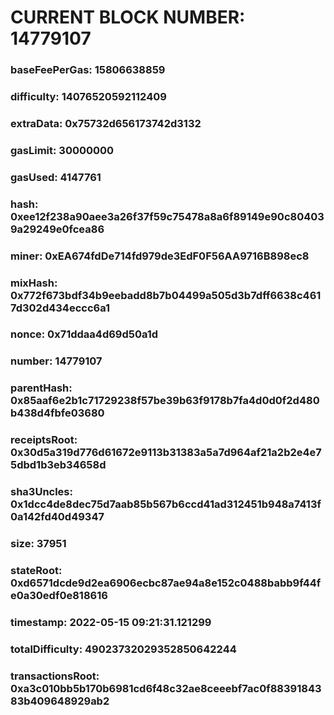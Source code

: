 # CURRENT BLOCK NUMBER: 14779107

### baseFeePerGas: 15806638859
### difficulty: 14076520592112409
### extraData: 0x75732d656173742d3132
### gasLimit: 30000000
### gasUsed: 4147761
### hash: 0xee12f238a90aee3a26f37f59c75478a8a6f89149e90c804039a29249e0fcea86
### miner: 0xEA674fdDe714fd979de3EdF0F56AA9716B898ec8
### mixHash: 0x772f673bdf34b9eebadd8b7b04499a505d3b7dff6638c4617d302d434eccc6a1
### nonce: 0x71ddaa4d69d50a1d
### number: 14779107
### parentHash: 0x85aaf6e2b1c71729238f57be39b63f9178b7fa4d0d0f2d480b438d4fbfe03680
### receiptsRoot: 0x30d5a319d776d61672e9113b31383a5a7d964af21a2b2e4e75dbd1b3eb34658d
### sha3Uncles: 0x1dcc4de8dec75d7aab85b567b6ccd41ad312451b948a7413f0a142fd40d49347
### size: 37951
### stateRoot: 0xd6571dcde9d2ea6906ecbc87ae94a8e152c0488babb9f44fe0a30edf0e818616
### timestamp: 2022-05-15 09:21:31.121299
### totalDifficulty: 49023732029352850642244
### transactionsRoot: 0xa3c010bb5b170b6981cd6f48c32ae8ceeebf7ac0f8839184383b409648929ab2
